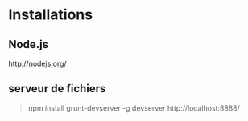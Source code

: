 # Installations

## Node.js

http://nodejs.org/

## serveur de fichiers

> npm install grunt-devserver -g
> devserver
    http://localhost:8888/

